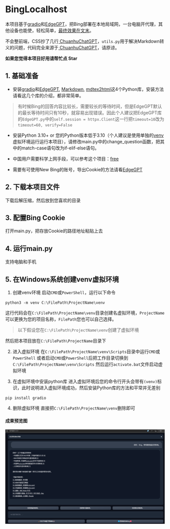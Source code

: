 # BingLocalhost
本项目基于[gradio](https://github.com/gradio-app/gradio)和[EdgeGPT](https://github.com/acheong08/EdgeGPT)，把Bing部署在本地局域网，一台电脑开代理，其他设备也能使，轻松简单，[最终效果在文末](#成果预览图)。

不会整前端，CSS抄了几行[
ChuanhuChatGPT](https://github.com/GaiZhenbiao/ChuanhuChatGPT)，`utils.py`用于解决Markdown转义的问题，代码完全来源于[
ChuanhuChatGPT](https://github.com/GaiZhenbiao/ChuanhuChatGPT)，请原谅。

**如果您觉得本项目好用请帮忙点 Star**

## 1. 基础准备
- 安装[gradio](https://github.com/gradio-app/gradio)和[EdgeGPT](https://github.com/acheong08/EdgeGPT), [Markdown](https://github.com/Python-Markdown/markdown), [mdtex2html](https://github.com/polarwinkel/mdtex2html)这4个Python库，安装方法请看这几个库的介绍，都非常简单。

> 有时候Bing的回答内容比较长，需要较长的等待时间，但是EdgeGPT默认的最长等待时间只有10秒，就容易出现错误。因此个人建议把EdgeGPT库的`EdgeGPT.py`中的`self.session = httpx.Client`这一行把`timeout=10`改为`timeout=60, verify=False`

- 安装Python 3.10+ or 您的Python版本低于3.10（个人建议是使用单独的[venv](#5-在windows系统创建venv虚拟环境)虚拟环境运行运行本项目），请修改main.py中的change_question函数，把其中的match-case语句改为if-elif-else语句。

- 中国用户需要科学上网手段，可以参考这个项目：[free](https://github.com/freefq/free)

- 需要有可使用New Bing的账号，导出Cookie的方法请看[EdgeGPT](https://github.com/acheong08/EdgeGPT)

## 2. 下载本项目文件
下载后解压缩，然后放到您喜欢的目录

## 3. 配置Bing Cookie
打开main.py，把存放Cookie的路径地址粘贴上去

## 4. 运行main.py
支持电脑和手机

## 5. 在Windows系统创建venv虚拟环境
1. 创建venv环境
启动`CMD`或`PowerShell`，运行以下命令
```
python3 -m venv C:\FilePath\ProjectName\venv
```
这行代码会在`C:\FilePath\ProjectName\venv`目录创建名虚拟环境，`ProjectName`可以更换为您的项目名称，`FilePath`您也可以自己选择。

> 以下假设您在`C:\FilePath\ProjectName\venv`创建了虚拟环境

然后把本项目放在`C:\FilePath\ProjectName`目录下

2. 进入虚拟环境
在`C:\FilePath\ProjectName\venv\Scripts`目录中运行`CMD`或`PowerShell`
或者启动`CMD`或`PowerShell`后把工作目录切换到`C:\FilePath\ProjectName\venv\Scripts`
然后运行`activate.bat`文件启动虚拟环境

3. 在虚拟环境中安装python库
进入虚拟环境后您的命令行开头会带有`(venv)`标识，此时说明进入虚拟环境成功，然后安装Python库的方法和平常并无差别
```
pip install gradio
```

4. 删除虚拟环境
直接把`C:\FilePath\ProjectName\venv`删除即可

#### 成果预览图
![preview](/preview.png)

